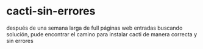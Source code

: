 # cacti-sin-errores
después de una semana larga de full páginas web entradas buscando solución, pude encontrar el camino para instalar cacti de manera correcta y sin errores 
